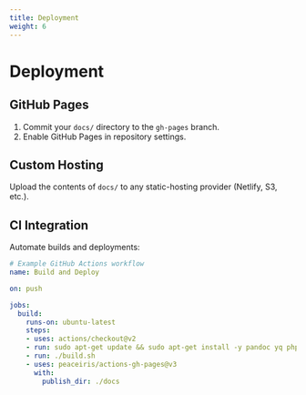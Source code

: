 ```yaml
---
title: Deployment
weight: 6
---
```


# Deployment

## GitHub Pages

1. Commit your `docs/` directory to the `gh-pages` branch.
2. Enable GitHub Pages in repository settings.

## Custom Hosting

Upload the contents of `docs/` to any static-hosting provider (Netlify, S3, etc.).

## CI Integration

Automate builds and deployments:

```yaml
# Example GitHub Actions workflow
name: Build and Deploy

on: push

jobs:
  build:
    runs-on: ubuntu-latest
    steps:
    - uses: actions/checkout@v2
    - run: sudo apt-get update && sudo apt-get install -y pandoc yq php-cli
    - run: ./build.sh
    - uses: peaceiris/actions-gh-pages@v3
      with:
        publish_dir: ./docs
```